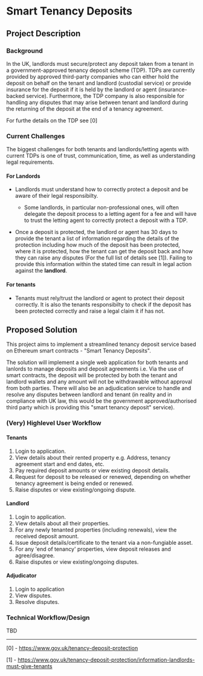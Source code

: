 # Smart Tenancy Deposits
## Project Description
### Background
In the UK, landlords must secure/protect any deposit taken from a tenant in a government-approved tenancy deposit scheme (TDP). TDPs are currently provided by approved third-party companies who can either hold the deposit on behalf on the tenant and landlord (custodial service) or provide insurance for the deposit if it  is held by the landlord or agent (insurance-backed service). Furthermore, the TDP company is also responsible for handling any disputes that may arise between tenant and landlord during the returning of the deposit at the end of a tenancy agreement.

For furthe details on the TDP see [0]

### Current Challenges

The biggest challenges for both tenants and landlords/letting agents with current TDPs is one of trust, communication, time, as well as understanding legal requirements.

#### For Landords
* Landlords must understand how to correctly protect a deposit and be aware of their legal responsibilty.
  * Some landlords, in particular non-professional ones, will often delegate the deposit process to a letting agent for a fee and will have to trust the letting agent to correctly protect a deposit with a TDP.

* Once a deposit is protected, the landlord or agent has 30 days to provide the tenant a list of information regarding the details of the protection including how much of the deposit has been protected, where it is protected, how the tenant can get the deposit back and how they can raise any disputes (For the full list of details see [1]). Failing to provide this information within the stated time can result in legal action against the **landlord**.


#### For tenants
* Tenants must rely/trust the landlord or agent to protect their deposit correctly. It is also the tenants responsibilty to check if the deposit has been protected correctly and raise a legal claim it if has not. 

## Proposed Solution
This project aims to implement a streamlined tenancy deposit service based on Ethereum smart contracts - "Smart Tenancy Deposits".

The solution will implement a single web application for both tenants and lanlords to manage deposits and deposit agreements i.e. Via the use of smart contracts, the deposit will be protected by both the tenant and landlord wallets and any amount will not be withdrawable without approval from both parties. There will also be an adjudication service to handle and resolve any disputes between landlord and tenant (in reality and in compliance with UK law, this would be the government approved/authorised third party which is providing this "smart tenancy deposit" service).

### (Very) Highlevel User Workflow
#### Tenants
1. Login to application.
2. View details about their rented property e.g. Address, tenancy agreement start and end dates, etc.
3. Pay required deposit amounts or view existing deposit details.
4. Request for deposit to be released or renewed, depending on whether tenancy agreement is being ended or renewed.
5. Raise disputes or view existing/ongoing dispute.

#### Landlord
1. Login to application.
2. View details about all their properties.
3. For any newly tenanted properties (including renewals), view the received deposit amount.
4. Issue deposit details/certificate to the tenant via a non-fungiable asset.
5. For any 'end of tenancy' properties, view deposit releases and agree/disagree.
6. Raise disputes or view existing/ongoing disputes.

#### Adjudicator 
1. Login to application
2. View disputes.
3. Resolve disputes.


### Technical Workflow/Design

TBD

-----
[0] - https://www.gov.uk/tenancy-deposit-protection

[1] - https://www.gov.uk/tenancy-deposit-protection/information-landlords-must-give-tenants

